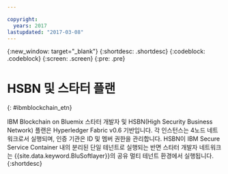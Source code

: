 ```yaml
---

copyright:
  years: 2017
lastupdated: "2017-03-08"
---
```


{:new_window: target="_blank"}
{:shortdesc: .shortdesc}
{:codeblock: .codeblock}
{:screen: .screen}
{:pre: .pre}


# HSBN 및 스타터 플랜
{: #ibmblockchain_etn}


IBM Blockchain on Bluemix 스타터 개발자 및 HSBN(High Security Business Network) 플랜은 Hyperledger Fabric v0.6 기반입니다. 각 인스턴스는 4노드 네트워크로서 실행되며, 인증 기관은 ID 및 멤버 권한을 관리합니다. HSBN이 IBM Secure Service Container 내의 분리된 단일 테넌트로 실행되는 반면 스타터 개발자 네트워크는 {{site.data.keyword.BluSoftlayer}}의 공유 멀티 테넌트 환경에서 실행됩니다.
{:shortdesc}

<!---The High-Security business network provides important capabilities above and beyond the two-node multi-tenant developer service on Softlayer (aimed towards application development; writing chaincode and experimenting with APIs).  The high security plan supplies your own private blockchain test environment, which has been vetted and secured by IBM.  With the following features, your dedicated and high security environment enables you to take the next step towards preparing your organization for enterprise blockchain networks:~~

~~1. A dedicated four-node blockchain network; single-tenant with no shared resources~~
~~2. An IBM-certified version of the latest Hyperledger fabric, along with mechanisms to unlock inherent identity and security features~~
~~3. Isolation and protection from system and platform administrators, root users, and unauthorized users.~~
~~4. Verified test cases for security, consensus, availability, and performance--->
